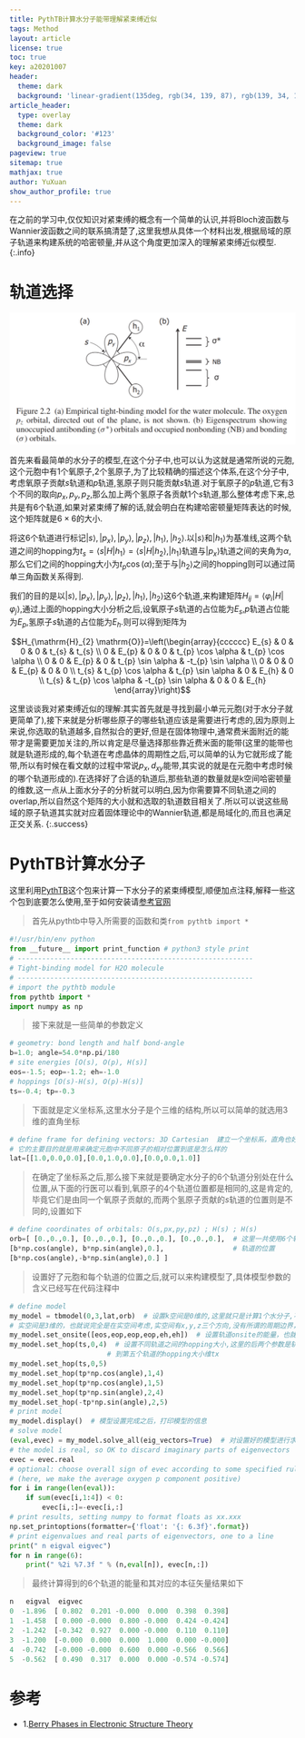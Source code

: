 ```yaml
---
title: PythTB计算水分子能带理解紧束缚近似
tags: Method
layout: article
license: true
toc: true
key: a20201007
header:
  theme: dark
  background: 'linear-gradient(135deg, rgb(34, 139, 87), rgb(139, 34, 139))'
article_header:
  type: overlay
  theme: dark
  background_color: '#123'
  background_image: false
pageview: true
sitemap: true
mathjax: true
author: YuXuan
show_author_profile: true
---
```

在之前的学习中,仅仅知识对紧束缚的概念有一个简单的认识,并将Bloch波函数与Wannier波函数之间的联系搞清楚了,这里我想从具体一个材料出发,根据局域的原子轨道来构建系统的哈密顿量,并从这个角度更加深入的理解紧束缚近似模型.
{:.info}
<!--more-->
# 轨道选择

![png](/assets/images/pythtb/H2O1.png)

首先来看最简单的水分子的模型,在这个分子中,也可以认为这就是通常所说的元胞,这个元胞中有1个氧原子,2个氢原子,为了比较精确的描述这个体系,在这个分子中,考虑氧原子贡献$s$轨道和$p$轨道,氢原子则只能贡献$s$轨道.对于氧原子的$p$轨道,它有3个不同的取向$p_x,p_y,p_z$,那么加上两个氢原子各贡献1个$s$轨道,那么整体考虑下来,总共是有6个轨道,如果对紧束缚了解的话,就会明白在构建哈密顿量矩阵表达的时候,这个矩阵就是$6\times 6$的大小.

将这6个轨道进行标记$\rvert s\rangle,\rvert p_x\rangle,\rvert p_y\rangle,\rvert p_z\rangle,\rvert h_1\rangle,\rvert h_2\rangle$.以$\rvert s\rangle$和$\rvert h_1\rangle$为基准线,这两个轨道之间的hopping为$t_s=\langle s\rvert H\rvert h_1\rangle=\langle s\rvert H\rvert h_2\rangle$,$\rvert h_1\rangle$轨道与$\rvert p_x\rangle$轨道之间的夹角为$\alpha$,那么它们之间的hopping大小为$t_p\cos(\alpha)$;至于与$\rvert h_2\rangle$之间的hopping则可以通过简单三角函数关系得到.

我们的目的是以$\rvert s\rangle,\rvert p_x\rangle,\rvert p_y\rangle,\rvert p_z\rangle,\rvert h_1\rangle,\rvert h_2\rangle$这6个轨道,来构建矩阵$H_{ij}=\langle\varphi_i\rvert H\rvert\varphi_j\rangle$,通过上面的hopping大小分析之后,设氧原子$s$轨道的占位能为$E_s$,$p$轨道占位能为$E_p$,氢原子$s$轨道的占位能为$E_h$.则可以得到矩阵为

$$H_{\mathrm{H}_{2} \mathrm{O}}=\left(\begin{array}{cccccc}
E_{s} & 0 & 0 & 0 & t_{s} & t_{s} \\
0 & E_{p} & 0 & 0 & t_{p} \cos \alpha & t_{p} \cos \alpha \\
0 & 0 & E_{p} & 0 & t_{p} \sin \alpha & -t_{p} \sin \alpha \\
0 & 0 & 0 & E_{p} & 0 & 0 \\
t_{s} & t_{p} \cos \alpha & t_{p} \sin \alpha & 0 & E_{h} & 0 \\
t_{s} & t_{p} \cos \alpha & -t_{p} \sin \alpha & 0 & 0 & E_{h}
\end{array}\right)$$

这里谈谈我对紧束缚近似的理解:其实首先就是寻找到最小单元元胞(对于水分子就更简单了),接下来就是分析哪些原子的哪些轨道应该是需要进行考虑的,因为原则上来说,你选取的轨道越多,自然拟合的更好,但是在固体物理中,通常费米面附近的能带才是需要更加关注的,所以肯定是尽量选择那些靠近费米面的能带(这里的能带也就是轨道形成的,每个轨道在考虑晶体的周期性之后,可以简单的认为它就形成了能带,所以有时候在看文献的过程中常说$p_x,d_{xy}$能带,其实说的就是在元胞中考虑时候的哪个轨道形成的).在选择好了合适的轨道后,那些轨道的数量就是k空间哈密顿量的维数,这一点从上面水分子的分析就可以明白,因为你需要算不同轨道之间的overlap,所以自然这个矩阵的大小就和选取的轨道数目相关了.所以可以说这些局域的原子轨道其实就对应着固体理论中的Wannier轨道,都是局域化的,而且也满足正交关系.
{:.success}

# PythTB计算水分子
这里利用[PythTB](http://www.physics.rutgers.edu/pythtb/)这个包来计算一下水分子的紧束缚模型,顺便加点注释,解释一些这个包到底要怎么使用,至于如何安装请[参考官网](http://www.physics.rutgers.edu/pythtb/)
>首先从pythtb中导入所需要的函数和类`from pythtb import * `
```python
#!/usr/bin/env python
from __future__ import print_function # python3 style print
# ----------------------------------------------------------
# Tight-binding model for H2O molecule
# ----------------------------------------------------------
# import the pythtb module
from pythtb import *
import numpy as np
```
> 接下来就是一些简单的参数定义
```python
# geometry: bond length and half bond-angle
b=1.0; angle=54.0*np.pi/180
# site energies [O(s), O(p), H(s)]
eos=-1.5; eop=-1.2; eh=-1.0
# hoppings [O(s)-H(s), O(p)-H(s)]
ts=-0.4; tp=-0.3
```
> 下面就是定义坐标系,这里水分子是个三维的结构,所以可以简单的就选用3维的直角坐标
```python
# define frame for defining vectors: 3D Cartesian  建立一个坐标系，直角也好，利用元胞基矢建立也可以，
# 它的主要目的就是用来确定元胞中不同原子的相对位置到底是怎么样的
lat=[[1.0,0.0,0.0],[0.0,1.0,0.0],[0.0,0.0,1.0]] 
```
> 在确定了坐标系之后,那么接下来就是要确定水分子的6个轨道分别处在什么位置,从下面的行医可以看到,氧原子的4个轨道位置都是相同的,这是肯定的,毕竟它们是由同一个氧原子贡献的,而两个氢原子贡献的$s$轨道的位置则是不同的,设置如下
```python
# define coordinates of orbitals: O(s,px,py,pz) ; H(s) ; H(s)
orb=[ [0.,0.,0.], [0.,0.,0.], [0.,0.,0.], [0.,0.,0.],  # 这里一共使用6个轨道，所以需要将这个6个轨道在以上面坐标系为基础上来明确这些
[b*np.cos(angle), b*np.sin(angle),0.],                 # 轨道的位置
[b*np.cos(angle),-b*np.sin(angle),0.] ]
```
> 设置好了元胞和每个轨道的位置之后,就可以来构建模型了,具体模型参数的含义已经写在代码注释中
```python
# define model
my_model = tbmodel(0,3,lat,orb)  # 设置k空间是0维的,这里就只是计算1个水分子,不存在周期性,则k空间维度自然就是0
# 实空间是3维的，也就说完全是在实空间考虑,实空间有x,y,z三个方向,没有所谓的周期边界，三个方向都是开边界
my_model.set_onsite([eos,eop,eop,eop,eh,eh])  # 设置轨道onsite的能量，也就是占位能
my_model.set_hop(ts,0,4)  # 设置不同轨道之间的hopping大小,这里的后两个参数是轨道的索引,0代表第一个轨道,4代表第5个轨道,也就说第四个轨道
                        # 到第五个轨道的hopping大小维tx
my_model.set_hop(ts,0,5)
my_model.set_hop(tp*np.cos(angle),1,4)
my_model.set_hop(tp*np.cos(angle),1,5)
my_model.set_hop(tp*np.sin(angle),2,4)
my_model.set_hop(-tp*np.sin(angle),2,5)
# print model
my_model.display()  # 模型设置完成之后，打印模型的信息
# solve model
(eval,evec) = my_model.solve_all(eig_vectors=True)  # 对设置好的模型进行求解，并同时要求得到对应的本征矢量
# the model is real, so OK to discard imaginary parts of eigenvectors
evec = evec.real
# optional: choose overall sign of evec according to some specified rule
# (here, we make the average oxygen p component positive)
for i in range(len(eval)):
    if sum(evec[i,1:4]) < 0:
        evec[i,:]=-evec[i,:]
# print results, setting numpy to format floats as xx.xxx
np.set_printoptions(formatter={'float': '{: 6.3f}'.format})
# print eigenvalues and real parts of eigenvectors, one to a line
print(" n eigval eigvec")
for n in range(6):
    print(" %2i %7.3f " % (n,eval[n]), evec[n,:])
```
> 最终计算得到的6个轨道的能量和其对应的本征矢量结果如下
```python
n   eigval  eigvec
0  -1.896  [ 0.802  0.201 -0.000  0.000  0.398  0.398]
1  -1.458  [ 0.000 -0.000  0.800 -0.000  0.424 -0.424]
2  -1.242  [-0.342  0.927  0.000 -0.000  0.110  0.110]
3  -1.200  [-0.000  0.000  0.000  1.000  0.000 -0.000]
4  -0.742  [-0.000 -0.000  0.600  0.000 -0.566  0.566]
5  -0.562  [ 0.490  0.317  0.000  0.000 -0.574 -0.574]
```
# 参考
- 1.[Berry Phases in Electronic Structure Theory](https://books.google.com/books/about/Berry_Phases_in_Electronic_Structure_The.html?id=485FtgEACAAJ)